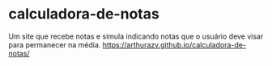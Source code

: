 # calculadora-de-notas
Um site que recebe notas e simula indicando notas que o usuário deve visar para permanecer na média.
https://arthurazv.github.io/calculadora-de-notas/
